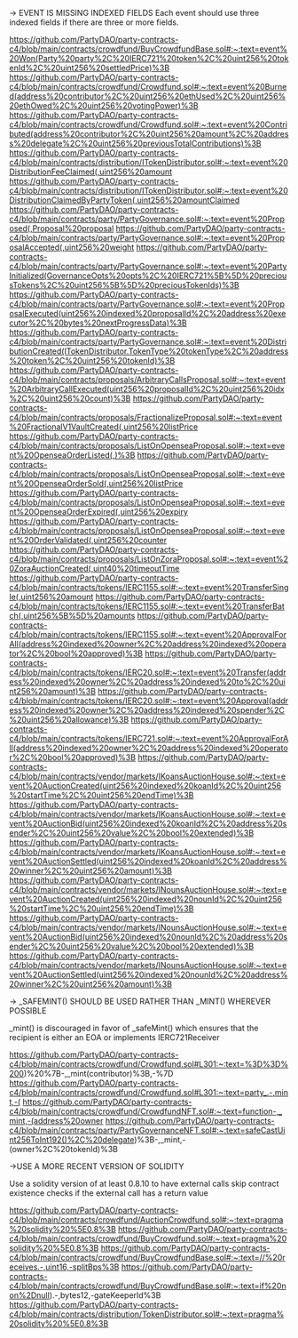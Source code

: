 -> EVENT IS MISSING INDEXED FIELDS
Each event should use three indexed fields if there are three or more fields.

https://github.com/PartyDAO/party-contracts-c4/blob/main/contracts/crowdfund/BuyCrowdfundBase.sol#:~:text=event%20Won(Party%20party%2C%20IERC721%20token%2C%20uint256%20tokenId%2C%20uint256%20settledPrice)%3B
https://github.com/PartyDAO/party-contracts-c4/blob/main/contracts/crowdfund/Crowdfund.sol#:~:text=event%20Burned(address%20contributor%2C%20uint256%20ethUsed%2C%20uint256%20ethOwed%2C%20uint256%20votingPower)%3B
https://github.com/PartyDAO/party-contracts-c4/blob/main/contracts/crowdfund/Crowdfund.sol#:~:text=event%20Contributed(address%20contributor%2C%20uint256%20amount%2C%20address%20delegate%2C%20uint256%20previousTotalContributions)%3B
https://github.com/PartyDAO/party-contracts-c4/blob/main/contracts/distribution/ITokenDistributor.sol#:~:text=event%20DistributionFeeClaimed(,uint256%20amount
https://github.com/PartyDAO/party-contracts-c4/blob/main/contracts/distribution/ITokenDistributor.sol#:~:text=event%20DistributionClaimedByPartyToken(,uint256%20amountClaimed
https://github.com/PartyDAO/party-contracts-c4/blob/main/contracts/party/PartyGovernance.sol#:~:text=event%20Proposed(,Proposal%20proposal
https://github.com/PartyDAO/party-contracts-c4/blob/main/contracts/party/PartyGovernance.sol#:~:text=event%20ProposalAccepted(,uint256%20weight
https://github.com/PartyDAO/party-contracts-c4/blob/main/contracts/party/PartyGovernance.sol#:~:text=event%20PartyInitialized(GovernanceOpts%20opts%2C%20IERC721%5B%5D%20preciousTokens%2C%20uint256%5B%5D%20preciousTokenIds)%3B
https://github.com/PartyDAO/party-contracts-c4/blob/main/contracts/party/PartyGovernance.sol#:~:text=event%20ProposalExecuted(uint256%20indexed%20proposalId%2C%20address%20executor%2C%20bytes%20nextProgressData)%3B
https://github.com/PartyDAO/party-contracts-c4/blob/main/contracts/party/PartyGovernance.sol#:~:text=event%20DistributionCreated(ITokenDistributor.TokenType%20tokenType%2C%20address%20token%2C%20uint256%20tokenId)%3B
https://github.com/PartyDAO/party-contracts-c4/blob/main/contracts/proposals/ArbitraryCallsProposal.sol#:~:text=event%20ArbitraryCallExecuted(uint256%20proposalId%2C%20uint256%20idx%2C%20uint256%20count)%3B
https://github.com/PartyDAO/party-contracts-c4/blob/main/contracts/proposals/FractionalizeProposal.sol#:~:text=event%20FractionalV1VaultCreated(,uint256%20listPrice
https://github.com/PartyDAO/party-contracts-c4/blob/main/contracts/proposals/ListOnOpenseaProposal.sol#:~:text=event%20OpenseaOrderListed(,)%3B
https://github.com/PartyDAO/party-contracts-c4/blob/main/contracts/proposals/ListOnOpenseaProposal.sol#:~:text=event%20OpenseaOrderSold(,uint256%20listPrice
https://github.com/PartyDAO/party-contracts-c4/blob/main/contracts/proposals/ListOnOpenseaProposal.sol#:~:text=event%20OpenseaOrderExpired(,uint256%20expiry
https://github.com/PartyDAO/party-contracts-c4/blob/main/contracts/proposals/ListOnOpenseaProposal.sol#:~:text=event%20OrderValidated(,uint256%20counter
https://github.com/PartyDAO/party-contracts-c4/blob/main/contracts/proposals/ListOnZoraProposal.sol#:~:text=event%20ZoraAuctionCreated(,uint40%20timeoutTime
https://github.com/PartyDAO/party-contracts-c4/blob/main/contracts/tokens/IERC1155.sol#:~:text=event%20TransferSingle(,uint256%20amount
https://github.com/PartyDAO/party-contracts-c4/blob/main/contracts/tokens/IERC1155.sol#:~:text=event%20TransferBatch(,uint256%5B%5D%20amounts
https://github.com/PartyDAO/party-contracts-c4/blob/main/contracts/tokens/IERC1155.sol#:~:text=event%20ApprovalForAll(address%20indexed%20owner%2C%20address%20indexed%20operator%2C%20bool%20approved)%3B
https://github.com/PartyDAO/party-contracts-c4/blob/main/contracts/tokens/IERC20.sol#:~:text=event%20Transfer(address%20indexed%20owner%2C%20address%20indexed%20to%2C%20uint256%20amount)%3B
https://github.com/PartyDAO/party-contracts-c4/blob/main/contracts/tokens/IERC20.sol#:~:text=event%20Approval(address%20indexed%20owner%2C%20address%20indexed%20spender%2C%20uint256%20allowance)%3B
https://github.com/PartyDAO/party-contracts-c4/blob/main/contracts/tokens/IERC721.sol#:~:text=event%20ApprovalForAll(address%20indexed%20owner%2C%20address%20indexed%20operator%2C%20bool%20approved)%3B
https://github.com/PartyDAO/party-contracts-c4/blob/main/contracts/vendor/markets/IKoansAuctionHouse.sol#:~:text=event%20AuctionCreated(uint256%20indexed%20koanId%2C%20uint256%20startTime%2C%20uint256%20endTime)%3B
https://github.com/PartyDAO/party-contracts-c4/blob/main/contracts/vendor/markets/IKoansAuctionHouse.sol#:~:text=event%20AuctionBid(uint256%20indexed%20koanId%2C%20address%20sender%2C%20uint256%20value%2C%20bool%20extended)%3B
https://github.com/PartyDAO/party-contracts-c4/blob/main/contracts/vendor/markets/IKoansAuctionHouse.sol#:~:text=event%20AuctionSettled(uint256%20indexed%20koanId%2C%20address%20winner%2C%20uint256%20amount)%3B
https://github.com/PartyDAO/party-contracts-c4/blob/main/contracts/vendor/markets/INounsAuctionHouse.sol#:~:text=event%20AuctionCreated(uint256%20indexed%20nounId%2C%20uint256%20startTime%2C%20uint256%20endTime)%3B
https://github.com/PartyDAO/party-contracts-c4/blob/main/contracts/vendor/markets/INounsAuctionHouse.sol#:~:text=event%20AuctionBid(uint256%20indexed%20nounId%2C%20address%20sender%2C%20uint256%20value%2C%20bool%20extended)%3B
https://github.com/PartyDAO/party-contracts-c4/blob/main/contracts/vendor/markets/INounsAuctionHouse.sol#:~:text=event%20AuctionSettled(uint256%20indexed%20nounId%2C%20address%20winner%2C%20uint256%20amount)%3B


-> _SAFEMINT() SHOULD BE USED RATHER THAN _MINT() WHEREVER POSSIBLE

_mint() is discouraged in favor of _safeMint() which ensures that the recipient is either an EOA or implements IERC721Receiver

https://github.com/PartyDAO/party-contracts-c4/blob/main/contracts/crowdfund/Crowdfund.sol#L301:~:text=%3D%3D%200)%20%7B-,_mint(contributor)%3B,-%7D
https://github.com/PartyDAO/party-contracts-c4/blob/main/contracts/crowdfund/Crowdfund.sol#L301:~:text=party_.-,mint,-(
https://github.com/PartyDAO/party-contracts-c4/blob/main/contracts/crowdfund/CrowdfundNFT.sol#:~:text=function-,_mint,-(address%20owner
https://github.com/PartyDAO/party-contracts-c4/blob/main/contracts/party/PartyGovernanceNFT.sol#:~:text=safeCastUint256ToInt192()%2C%20delegate)%3B-,_mint,-(owner%2C%20tokenId)%3B

->USE A MORE RECENT VERSION OF SOLIDITY

Use a solidity version of at least 0.8.10 to have external calls skip contract existence checks if the external call has a return value

https://github.com/PartyDAO/party-contracts-c4/blob/main/contracts/crowdfund/AuctionCrowdfund.sol#:~:text=pragma%20solidity%20%5E0.8%3B
https://github.com/PartyDAO/party-contracts-c4/blob/main/contracts/crowdfund/BuyCrowdfund.sol#:~:text=pragma%20solidity%20%5E0.8%3B
https://github.com/PartyDAO/party-contracts-c4/blob/main/contracts/crowdfund/BuyCrowdfundBase.sol#:~:text=//%20receives.-,uint16,-splitBps%3B
https://github.com/PartyDAO/party-contracts-c4/blob/main/contracts/crowdfund/BuyCrowdfundBase.sol#:~:text=if%20non%2Dnull).-,bytes12,-gateKeeperId%3B
https://github.com/PartyDAO/party-contracts-c4/blob/main/contracts/distribution/TokenDistributor.sol#:~:text=pragma%20solidity%20%5E0.8%3B
